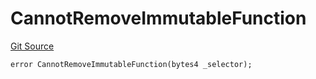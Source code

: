 # CannotRemoveImmutableFunction
[Git Source](https://github.com/thrackle-io/forte-rules-engine/blob/cb826e7b7899f2d90490d1eaeb0e665e017648fa/src/client/token/handler/diamond/HandlerDiamondLib.sol)


```solidity
error CannotRemoveImmutableFunction(bytes4 _selector);
```

